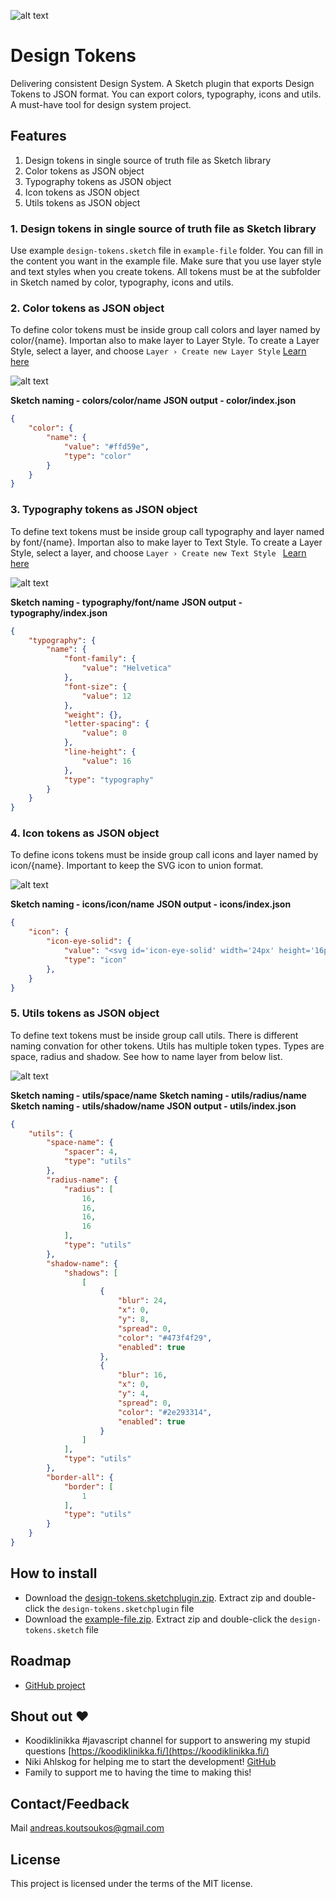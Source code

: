 ![alt text](assets/readme-cover.jpg)

# Design Tokens

Delivering consistent Design System. A Sketch plugin that exports Design Tokens to JSON format. You can export colors, typography, icons and utils.
A must-have tool for design system project.


## Features

1. Design tokens in single source of truth file as Sketch library
2. Color tokens as JSON object
3. Typography tokens as JSON object
4. Icon tokens as JSON object
5. Utils tokens as JSON object

### 1. Design tokens in single source of truth file as Sketch library

Use example `design-tokens.sketch` file in `example-file` folder. You can fill in the content you want
in the example file. Make sure that you use layer style and text styles when you create tokens.
All tokens must be at the subfolder in Sketch named by color, typography, icons and utils.


### 2. Color tokens as JSON object

To define color tokens must be inside group call colors and layer named by color/{name}. Importan also to make layer to Layer Style.
To create a Layer Style, select a layer, and choose  `Layer › Create new Layer Style` [ Learn here ](https://www.sketch.com/docs/styling/shared-styles/)

![alt text](assets/token-color-sketch.jpg)

**Sketch naming - colors/color/name**
**JSON output - color/index.json**

```json
{
    "color": {
        "name": {
            "value": "#ffd59e",
            "type": "color"
        }
    }
}
```

### 3. Typography tokens as JSON object

To define text tokens must be inside group call typography and layer named by font/{name}. Importan also to make layer to Text Style.
To create a Layer Style, select a layer, and choose  `Layer › Create new Text Style ` [ Learn here ](https://www.sketch.com/docs/text/text-styles/)

![alt text](assets/token-typography-sketch.jpg)

**Sketch naming - typography/font/name**
**JSON output - typography/index.json**

```json
{
    "typography": {
        "name": {
            "font-family": {
                "value": "Helvetica"
            },
            "font-size": {
                "value": 12
            },
            "weight": {},
            "letter-spacing": {
                "value": 0
            },
            "line-height": {
                "value": 16
            },
            "type": "typography"
        }
    }
}
```

### 4. Icon tokens as JSON object

To define icons tokens must be inside group call icons and layer named by icon/{name}. Important to keep the SVG icon to union format.

![alt text](assets/token-icons-sketch.jpg)

**Sketch naming - icons/icon/name**
**JSON output - icons/index.json**

```json
{
    "icon": {
        "icon-eye-solid": {
            "value": "<svg id='icon-eye-solid' width='24px' height='16px' viewBox='0 0 24 16' version='1.1' xmlns='http://www.w3.org/2000/svg' xmlns:xlink='http://www.w3.org/1999/xlink'>    <!-- Generator: Sketch 59.1 (86144) - https://sketch.com -->    <title>Shape</title>        <g id='design-tokens' stroke='none' stroke-width='1' fill='none' fill-rule='evenodd'>        <g id='tokens' transform='translate(-120.000000, -767.000000)' fill='#000000' fill-rule='nonzero'>            <g id='icons' transform='translate(24.000000, 763.000000)'>                <g id='icon/eye-solid' transform='translate(96.000000, 4.000000)'>                    <path d='M23.8549772,7.39166667 C21.5953939,2.98291667 17.1220605,0 11.9999772,0 C6.87789388,0 2.40331055,2.985 0.144977215,7.39208333 C-0.0483257383,7.77445825 -0.0483257383,8.22595841 0.144977215,8.60833333 C2.40456055,13.0170833 6.87789388,16 11.9999772,16 C17.1220605,16 21.5966439,13.015 23.8549772,8.60791667 C24.0482802,8.22554175 24.0482802,7.77404159 23.8549772,7.39166667 Z M11.9999772,14 C8.68626872,14 5.99997721,11.3137085 5.99997721,8 C5.99997721,4.6862915 8.68626872,2 11.9999772,2 C15.3136857,2 17.9999772,4.6862915 17.9999772,8 C18.0007514,9.59153616 17.368859,11.1181095 16.2434729,12.2434957 C15.1180867,13.3688818 13.5915134,14.0007742 11.9999772,14 L11.9999772,14 Z M11.9999772,3.99998885 C11.6429486,4.00498962 11.2882238,4.05810724 10.9453939,4.15791667 C11.529363,4.95150825 11.4460613,6.05266558 10.749352,6.74937482 C10.0526428,7.44608405 8.95148546,7.52938577 8.15789388,6.94541667 C7.70949625,8.59740065 8.36454792,10.3513572 9.78606474,11.3049826 C11.2075816,12.2586081 13.0789344,12.1994915 14.4374264,11.1580449 C15.7959183,10.1165982 16.3389584,8.3247936 15.7871857,6.70440527 C15.2354129,5.08401694 13.7117293,3.9959707 11.9999772,3.99998885 L11.9999772,3.99998885 Z' id='Shape'></path>                </g>            </g>        </g>    </g></svg>",
            "type": "icon"
        },
    }
}
```

### 5. Utils tokens as JSON object

To define text tokens must be inside group call utils. There is different naming convation for other tokens.
Utils has multiple token types. Types are space, radius and shadow. See how to name layer from below list.

![alt text](assets/token-utils-sketch.jpg)

**Sketch naming - utils/space/name**
**Sketch naming - utils/radius/name**
**Sketch naming - utils/shadow/name**
**JSON output - utils/index.json**

```json
{
    "utils": {
        "space-name": {
            "spacer": 4,
            "type": "utils"
        },
        "radius-name": {
            "radius": [
                16,
                16,
                16,
                16
            ],
            "type": "utils"
        },
        "shadow-name": {
            "shadows": [
                [
                    {
                        "blur": 24,
                        "x": 0,
                        "y": 8,
                        "spread": 0,
                        "color": "#473f4f29",
                        "enabled": true
                    },
                    {
                        "blur": 16,
                        "x": 0,
                        "y": 4,
                        "spread": 0,
                        "color": "#2e293314",
                        "enabled": true
                    }
                ]
            ],
            "type": "utils"
        },
        "border-all": {
            "border": [
                1
            ],
            "type": "utils"
        }
    }
}
```

## How to install

- Download the [design-tokens.sketchplugin.zip](https://github.com/design-meets-development/design-tokens-plugin/releases/download/1.1.2/design-tokens.sketchplugin.zip). Extract zip and double-click the `design-tokens.sketchplugin` file
- Download the [example-file.zip](https://github.com/design-meets-development/design-tokens-plugin/releases/download/1.1.2/example-file.zip). Extract zip and double-click the `design-tokens.sketch` file

## Roadmap

- [GitHub project](https://github.com/vjandrei/design-tokens/projects/1)

## Shout out ❤️
- Koodiklinikka #javascript channel for support to answering my stupid questions [https://koodiklinikka.fi/](https://koodiklinikka.fi/)
- Niki Ahlskog for helping me to start the development! [GitHub](https://github.com/shnigi)
- Family to support me to having the time to making this!


## Contact/Feedback

Mail [andreas.koutsoukos@gmail.com](mailto:andreas.koutsoukos@gmail.com)

## License

This project is licensed under the terms of the MIT license.

